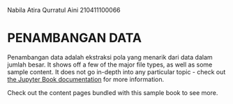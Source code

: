 Nabila Atira Qurratul Aini
210411100066
# PENAMBANGAN DATA

Penambangan data adalah ekstraksi pola yang menarik dari data dalam jumlah besar.
It shows off a few of the major file types, as well as some sample content.
It does not go in-depth into any particular topic - check out [the Jupyter Book documentation](https://jupyterbook.org) for more information.

Check out the content pages bundled with this sample book to see more.

```{tableofcontents}
```
